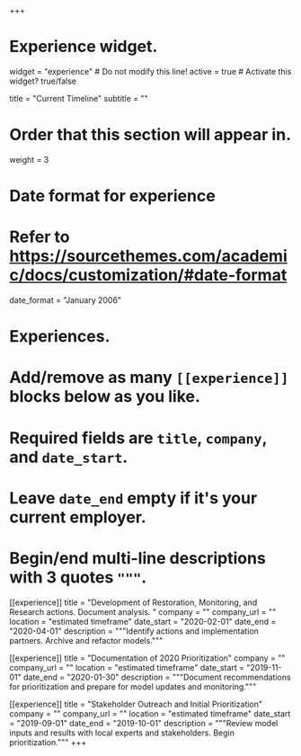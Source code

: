 +++
# Experience widget.
widget = "experience"  # Do not modify this line!
active = true  # Activate this widget? true/false

title = "Current Timeline"
subtitle = ""

# Order that this section will appear in.
weight = 3

# Date format for experience
#   Refer to https://sourcethemes.com/academic/docs/customization/#date-format
date_format = "January 2006"

# Experiences.
#   Add/remove as many `[[experience]]` blocks below as you like.
#   Required fields are `title`, `company`, and `date_start`.
#   Leave `date_end` empty if it's your current employer.
#   Begin/end multi-line descriptions with 3 quotes `"""`.

[[experience]]
  title = "Development of Restoration, Monitoring, and Research actions. Document analysis. "
  company = ""
  company_url = ""
  location = "estimated timeframe"
  date_start = "2020-02-01"
  date_end = "2020-04-01"
  description = """Identify actions and implementation partners. Archive and refactor models."""

[[experience]]
  title = "Documentation of 2020 Prioritization"
  company = ""
  company_url = ""
  location = "estimated timeframe"
  date_start = "2019-11-01"
  date_end = "2020-01-30"
  description = """Document recommendations for prioritization and prepare for model updates and monitoring."""

[[experience]]
  title = "Stakeholder Outreach and Initial Prioritization"
  company = ""
  company_url = ""
  location = "estimated timeframe"
  date_start = "2019-09-01"
  date_end = "2019-10-01"
  description = """Review model inputs and results with local experts and stakeholders. Begin prioritization."""
+++
